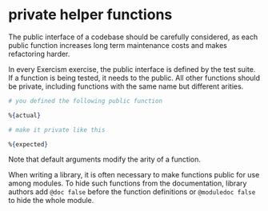 # private helper functions

[comment]: # (requires 2 params:)
[comment]: # (- expected: the corrected function definition)
[comment]: # (- actual: the incorrect function definition that the student used)

The public interface of a codebase should be carefully considered, as each public function increases long term maintenance costs and makes refactoring harder.

In every Exercism exercise, the public interface is defined by the test suite.
If a function is being tested, it needs to the public.
All other functions should be private, including functions with the same name but different arities.

```elixir
# you defined the following public function

%{actual}

# make it private like this

%{expected}
```
Note that default arguments modify the arity of a function.

When writing a library, it is often necessary to make functions public for use among modules.
To hide such functions from the documentation, library authors add `@doc false` before the function definitions or `@moduledoc false` to hide the whole module.

